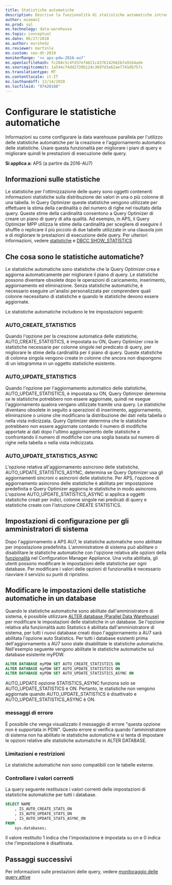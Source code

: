 ```yaml
---
title: Statistiche automatiche
description: Descrive la funzionalità di statistiche automatiche introdotta nel sistema di piattaforma di analisi AU7.
author: mzaman1
ms.prod: sql
ms.technology: data-warehouse
ms.topic: conceptual
ms.date: 06/27/2018
ms.author: murshedz
ms.reviewer: martinle
ms.custom: seo-dt-2019
monikerRange: '>= aps-pdw-2016-au7'
ms.openlocfilehash: fc204c5c4fd37ef4621c4376142662b7a9164ade
ms.sourcegitcommit: 1a544cf4dd2720b124c3697d1e62ae7741db757c
ms.translationtype: MT
ms.contentlocale: it-IT
ms.lasthandoff: 12/14/2020
ms.locfileid: "97420188"
---
```

# <a name="configure-auto-statistics"></a>Configurare le statistiche automatiche

Informazioni su come configurare la data warehouse parallela per l'utilizzo delle statistiche automatiche per la creazione e l'aggiornamento automatico delle statistiche.  Usare questa funzionalità per migliorare i piani di query e migliorare quindi le prestazioni di esecuzione delle query.

**Si applica a:** APS (a partire da 2016-AU7)

## <a name="what-are-statistics"></a>Informazioni sulle statistiche
Le statistiche per l'ottimizzazione delle query sono oggetti contenenti informazioni statistiche sulla distribuzione dei valori in una o più colonne di una tabella. In Query Optimizer queste statistiche vengono utilizzate per effettuare la stima della cardinalità o del numero di righe nel risultato della query. Queste stime della cardinalità consentono a Query Optimizer di creare un piano di query di alta qualità. Ad esempio, in APS, il Query Optimizer MPP utilizza le stime della cardinalità per scegliere di eseguire il shuffle o replicare il più piccolo di due tabelle utilizzate in una clausola join e di migliorare le prestazioni di esecuzione delle query.  Per ulteriori informazioni, vedere [statistiche](../relational-databases/statistics/statistics.md) e [DBCC SHOW_STATISTICS](../t-sql/database-console-commands/dbcc-show-statistics-transact-sql.md)

## <a name="what-are-auto-statistics"></a>Che cosa sono le statistiche automatiche?
Le statistiche automatiche sono statistiche che la Query Optimizer crea e aggiorna automaticamente per migliorare il piano di query. Le statistiche possono diventare obsolete dopo le operazioni di caricamento, inserimento, aggiornamento ed eliminazione. Senza statistiche automatiche, è necessario eseguire un'analisi personalizzata per comprendere quali colonne necessitano di statistiche e quando le statistiche devono essere aggiornate.

Le statistiche automatiche includono le tre impostazioni seguenti: 

### <a name="auto_create_statistics"></a>AUTO_CREATE_STATISTICS
Quando l'opzione per la creazione automatica delle statistiche, AUTO_CREATE_STATISTICS, è impostata su ON, Query Optimizer crea le statistiche necessarie per colonne singole nel predicato di query, per migliorare le stime della cardinalità per il piano di query. Queste statistiche di colonna singola vengono create in colonne che ancora non dispongono di un istogramma in un oggetto statistiche esistente.

### <a name="auto_update_statistics"></a>AUTO_UPDATE_STATISTICS 
Quando l'opzione per l'aggiornamento automatico delle statistiche, AUTO_UPDATE_STATISTICS, è impostata su ON, Query Optimizer determina se le statistiche potrebbero non essere aggiornate, quindi ne esegue l'aggiornamento qualora vengano utilizzate tramite una query. Le statistiche diventano obsolete in seguito a operazioni di inserimento, aggiornamento, eliminazione o unione che modificano la distribuzione dei dati nella tabella o nella vista indicizzata. Query Optimizer determina che le statistiche potrebbero non essere aggiornate contando il numero di modifiche apportate ai dati dopo l'ultimo aggiornamento delle statistiche e confrontando il numero di modifiche con una soglia basata sul numero di righe nella tabella o nella vista indicizzata.

### <a name="auto_update_statistics_async"></a>AUTO_UPDATE_STATISTICS_ASYNC
L'opzione relativa all'aggiornamento asincrono delle statistiche, AUTO_UPDATE_STATISTICS_ASYNC, determina se Query Optimizer usa gli aggiornamenti sincroni o asincroni delle statistiche. Per APS, l'opzione di aggiornamento asincrono delle statistiche è abilitata per impostazione predefinita e Query Optimizer aggiorna le statistiche in modo asincrono. L'opzione AUTO_UPDATE_STATISTICS_ASYNC si applica a oggetti statistiche creati per indici, colonne singole nei predicati di query e statistiche create con l'istruzione CREATE STATISTICS.

## <a name="configuration-settings-for-system-administrators"></a>Impostazioni di configurazione per gli amministratori di sistema
Dopo l'aggiornamento a APS AU7, le statistiche automatiche sono abilitate per impostazione predefinita. L'amministratore di sistema può abilitare o disabilitare le statistiche automatiche con l'opzione relativa alle opzioni della [funzionalità](appliance-feature-switch.md) nel Configuration Manager Appliance.  Una volta abilitata, gli utenti possono modificare le impostazioni delle statistiche per ogni database.
Per modificare i valori delle opzioni di funzionalità è necessario riavviare il servizio su punti di ripristino.

## <a name="change-auto-statistics-settings-on-a-database"></a>Modificare le impostazioni delle statistiche automatiche in un database
Quando le statistiche automatiche sono abilitate dall'amministratore di sistema, è possibile utilizzare [ALTER database (Parallel Data Warehouse)](../t-sql/statements/alter-database-transact-sql.md?tabs=sqlpdw) per modificare le impostazioni delle statistiche in un database. Se l'opzione relativa alla funzionalità auto Statistics è abilitata dall'amministratore di sistema, per tutti i nuovi database creati dopo l'aggiornamento a AU7 sarà abilitata l'opzione auto Statistics. Per tutti i database esistenti prima dell'aggiornamento a AU7 sono state disabilitate le statistiche automatiche. Nell'esempio seguente vengono abilitate le statistiche automatiche sul database esistente myPDW.

```sql
ALTER DATABASE myPDW SET AUTO_CREATE_STATISTICS ON
ALTER DATABASE myPDW SET AUTO_UPDATE_STATISTICS ON 
ALTER DATABASE myPDW SET AUTO_UPDATE_STATISTICS_ASYNC ON
```
 
AUTO_UPDATE opzione STATISTICS_ASYNC funziona solo se AUTO_UPDATE_STATISTICS è ON.  Pertanto, le statistiche non vengono aggiornate quando AUTO_UPDATE_STATISTICS è disattivato e AUTO_UPDATE_STATISTICS_ASYNC è ON. 

### <a name="error-messages"></a>messaggi di errore
È possibile che venga visualizzato il messaggio di errore "questa opzione non è supportata in PDW".  Questo errore si verifica quando l'amministratore di sistema non ha abilitato le statistiche automatiche e si tenta di impostare le opzioni relative alle statistiche automatiche in ALTER DATABASE. 

### <a name="limitations-and-restrictions"></a>Limitazioni e restrizioni
Le statistiche automatiche non sono compatibili con le tabelle esterne. 

### <a name="check-the-current-values"></a>Controllare i valori correnti
La query seguente restituisce i valori correnti delle impostazioni di statistiche automatiche per tutti i database.

```sql
SELECT NAME
    , IS_AUTO_CREATE_STATS_ON 
    , IS_AUTO_UPDATE_STATS_ON
    , IS_AUTO_UPDATE_STATS_ASYNC_ON
FROM
    sys.databases;
```

Il valore restituito 1 indica che l'impostazione è impostata su on e 0 indica che l'impostazione è disattivata. 

## <a name="next-steps"></a>Passaggi successivi
Per informazioni sulle prestazioni delle query, vedere [monitoraggio delle query attive](monitoring-active-queries.md)
